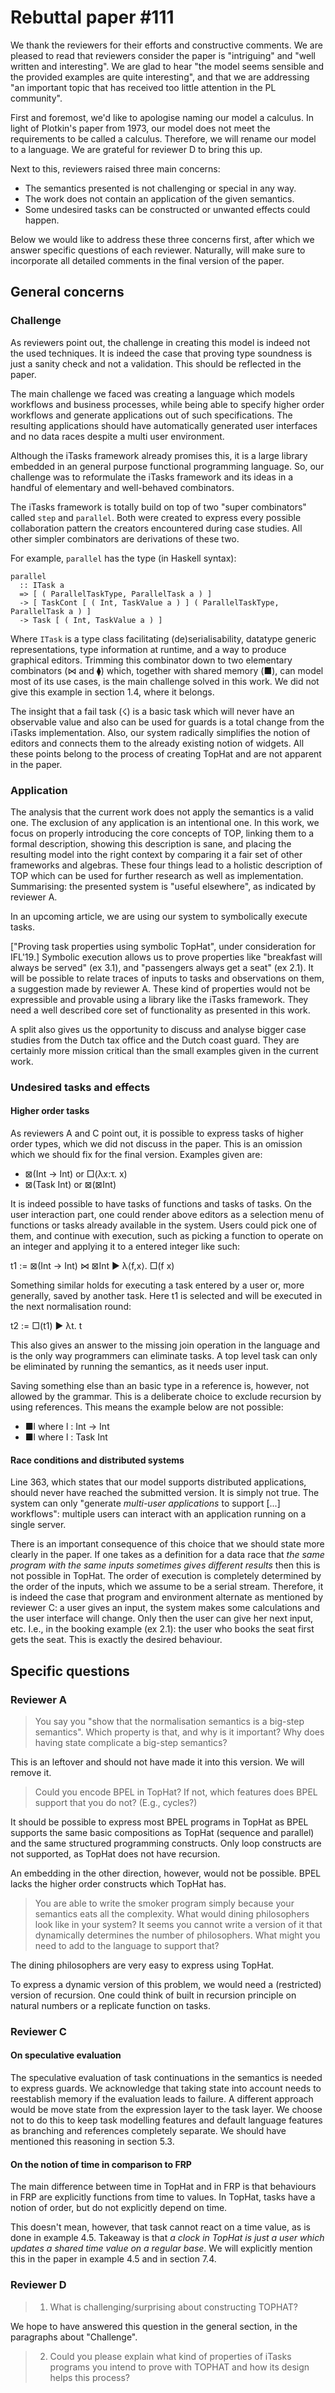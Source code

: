 <!--
Ik probeer zo weinig mogelijk "our" te gebruiken om het wij <-> zij verschil kleiner te maken.
In plaats van "our" gebruik ik "the".

Verder ga ik er bij verschillende dingen wellicht te hard in op de details.
Kunst is om zoveel als mogelijk terug te grijpen naar de dingen die de reviewers positief vinden aan ons paper.
Dat is belangrijk voor jullie om te checken!

Daarbij zit ik nu zo'n 100 woorden over de limiet van 1000 in het algemene deel (dus tot aan het kopje "specific questions").
Iets om rekening mee te houden!

Ik vraag me even af op welk punt we nog het beste de "de positieve opmerkingen van de reviewers [kunnen] meenemen",
zoals Rinus aangaf:

> TOP is, zoals de reviewers aangeven, een belangrijk concept die een oplossing biedt voor interactieve applicaties (Achilles hiel van FP),
> met iTasks worden complexe commerciele applicaties gemaakt (dus het is praktisch bruikbaar),
> een semantiek die het redeneren over programma's mogelijk maakt is belangrijk, maar niet eenvoudig door de vele mogelijkheden,
> en daarom is TopHat waarbij jullie je bewust beperken een eerste noodzakelijke stap.

Verder zijn er gaten voor een implementatie van de dining philosophers.
Kun jij die toevoegen Markus?
En heb ik de laatste vraag van reviewer D nog niet beantwoord.

-- TS
-->

# Rebuttal paper #111

We thank the reviewers for their efforts and constructive comments.
We are pleased to read that reviewers consider the paper is "intriguing" and "well written and interesting".
We are glad to hear "the model seems sensible and the provided examples are quite interesting",
and that we are addressing "an important topic that has received too little attention in the PL community".

First and foremost, we'd like to apologise naming our model a calculus.
In light of Plotkin's paper from 1973, our model does not meet the requirements to be called a calculus.
Therefore, we will rename our model to a language.
We are grateful for reviewer D to bring this up.

Next to this, reviewers raised three main concerns:

* The semantics presented is not challenging or special in any way.
* The work does not contain an application of the given semantics.
* Some undesired tasks can be constructed or unwanted effects could happen.

Below we would like to address these three concerns first, after which we answer specific questions of each reviewer.
Naturally, will make sure to incorporate all detailed comments in the final version of the paper.


## General concerns

### Challenge

As reviewers point out,
the challenge in creating this model is indeed not the used techniques.
It is indeed the case that proving type soundness is just a sanity check and not a validation.
This should be reflected in the paper.

<!-- Deze sectie kan iemand vast veeeeel korter herformuleren... ;-)  --TS -->

The main challenge we faced was creating a language which models workflows and business processes,
while being able to specify higher order workflows and generate applications out of such specifications.
The resulting applications should have automatically generated user interfaces
and no data races despite a multi user environment.

Although the iTasks framework already promises this,
it is a large library embedded in an general purpose functional programming language.
So, our challenge was to reformulate the iTasks framework and its ideas in a handful of elementary and well-behaved combinators.

The iTasks framework is totally build on top of two "super combinators" called `step` and `parallel`.
Both were created to express every possible collaboration pattern the creators encountered during case studies.
All other simpler combinators are derivations of these two.

For example, `parallel` has the type (in Haskell syntax):
```
parallel
  :: ITask a
  => [ ( ParallelTaskType, ParallelTask a ) ]
  -> [ TaskCont [ ( Int, TaskValue a ) ] ( ParallelTaskType, ParallelTask a ) ]
  -> Task [ ( Int, TaskValue a ) ]
```
Where `ITask` is a type class facilitating (de)serialisability, datatype generic representations,
type information at runtime, and a way to produce graphical editors.
Trimming this combinator down to two elementary combinators (⋈ and ⧫) which,
together with shared memory (■), can model most of its use cases,
is the main challenge solved in this work.
We did not give this example in section 1.4, where it belongs.

The insight that a fail task (☇) is a basic task which will never have an observable value
and also can be used for guards is a total change from the iTasks implementation.
Also, our system radically simplifies the notion of editors and connects them to the already existing notion of widgets.
All these points belong to the process of creating TopHat and are not apparent in the paper.


### Application

The analysis that the current work does not apply the semantics is a valid one.
The exclusion of any application is an intentional one.
In this work, we focus on properly introducing the core concepts of TOP,
linking them to a formal description,
showing this description is sane,
and placing the resulting model into the right context by comparing it a fair set of other frameworks and algebras.
These four things lead to a holistic description of TOP which can be used for further research as well as implementation.
Summarising: the presented system is "useful elsewhere", as indicated by reviewer A.

In an upcoming article, we are using our system to symbolically execute tasks.
<!-- Moet zo'n verwijzing er in?  --TS -->
["Proving task properties using symbolic TopHat", under consideration for IFL'19.]
Symbolic execution allows us to prove properties like "breakfast will always be served" (ex 3.1),
and "passengers always get a seat" (ex 2.1).
It will be possible to relate traces of inputs to tasks and observations on them,
a suggestion made by reviewer A.
These kind of properties would not be expressible and provable using a library like the iTasks framework.
They need a well described core set of functionality as presented in this work.

A split also gives us the opportunity to discuss and analyse bigger case studies from the Dutch tax office and the Dutch coast guard.
They are certainly more mission critical than the small examples given in the current work.


### Undesired tasks and effects

#### Higher order tasks

As reviewers A and C point out, it is possible to express tasks of higher order types,
which we did not discuss in the paper.
This is an omission which we should fix for the final version.
Examples given are:

* ⊠(Int -> Int) or □(λx:τ. x)
* ⊠(Task Int) or ⊠(⊠Int)

It is indeed possible to have tasks of functions and tasks of tasks.
On the user interaction part, one could render above editors as a selection menu of functions or tasks already available in the system.
Users could pick one of them, and continue with execution,
such as picking a function to operate on an integer and applying it to a entered integer like such:

t1 := ⊠(Int -> Int) ⋈ ⊠Int ▶︎ λ⟨f,x⟩. □(f x)

Something similar holds for executing a task entered by a user or, more generally, saved by another task.
Here t1 is selected and will be executed in the next normalisation round:

t2 := □(t1) ▶︎ λt. t

This also gives an answer to the missing join operation in the language and is the only way programmers can eliminate tasks.
A top level task can only be eliminated by running the semantics,
as it needs user input.

Saving something else than an basic type in a reference is, however, not allowed by the grammar.
This is a deliberate choice to exclude recursion by using references.
This means the example below are not possible:

* ■l where l : Int -> Int
* ■l where l : Task Int


#### Race conditions and distributed systems

Line 363, which states that our model supports distributed applications,
should never have reached the submitted version.
It is simply not true.
The system can only "generate _multi-user applications_ to support [...] workflows":
multiple users can interact with an application running on a single server.

There is an important consequence of this choice that we should state more clearly in the paper.
If one takes as a definition for a data race that
_the same program with the same inputs sometimes gives different results_
then this is not possible in TopHat.
The order of execution is completely determined by the order of the inputs,
which we assume to be a serial stream.
Therefore, it is indeed the case that program and environment alternate as mentioned by reviewer C:
a user gives an input, the system makes some calculations and the user interface will change.
Only then the user can give her next input, etc.
I.e., in the booking example (ex 2.1):
the user who books the seat first gets the seat.
This is exactly the desired behaviour.


## Specific questions

### Reviewer A

> You say you "show that the normalisation semantics is a big-step semantics".
> Which property is that, and why is it important?
> Why does having state complicate a big-step semantics?

This is an leftover and should not have made it into this version.
We will remove it.


> Could you encode BPEL in TopHat? If not, which features does BPEL
> support that you do not? (E.g., cycles?)

It should be possible to express most BPEL programs in TopHat
as BPEL supports the same basic compositions as TopHat (sequence and parallel)
and the same structured programming constructs.
Only loop constructs are not supported, as TopHat does not have recursion.

An embedding in the other direction, however, would not be possible.
BPEL lacks the higher order constructs which TopHat has.


> You are able to write the smoker program simply because your semantics eats all the complexity.
> What would dining philosophers look like in your system?
> It seems you cannot write a version of it that dynamically determines the number of philosophers.
> What might you need to add to the language to support that?

The dining philosophers are very easy to express using TopHat.
<!-- Definition should be here.  -- TS -->
To express a dynamic version of this problem,
we would need a (restricted) version of recursion.
One could think of built in recursion principle on natural numbers
or a replicate function on tasks.


### Reviewer C

#### On speculative evaluation

The speculative evaluation of task continuations in the semantics is needed to express guards.
We acknowledge that taking state into account needs to reestablish memory if the evaluation leads to failure.
A different approach would be move state from the expression layer to the task layer.
We choose not to do this to keep task modelling features and default language features as branching and references completely separate.
We should have mentioned this reasoning in section 5.3.


#### On the notion of time in comparison to FRP

The main difference between time in TopHat and in FRP is that
behaviours in FRP are explicitly functions from time to values.
In TopHat, tasks have a notion of order, but do not explicitly depend on time.

This doesn't mean, however, that task cannot react on a time value, as is done in example 4.5.
Takeaway is that _a clock in TopHat is just a user which updates a shared time value on a regular base_.
We will explicitly mention this in the paper in example 4.5 and in section 7.4.


### Reviewer D

> 1) What is challenging/surprising about constructing TOPHAT?

We hope to have answered this question in the general section,
in the paragraphs about "Challenge".

> 2) Could you please explain what kind of properties of iTasks programs you intend to prove with TOPHAT
>    and how its design helps this process?

<!-- How does the design help??  --TS -->
